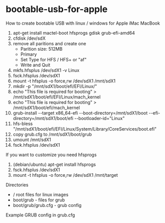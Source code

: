 # bootable-usb-for-apple
How to create bootable USB with linux / windows for Apple iMac MacBook 

1. apt-get install mactel-boot hfsprogs gdisk grub-efi-amd64
2. cfdisk /dev/sdX
3. remove all paritions and create one
   - Parition size: 512MB
   - Primary
   - Set Type for HFS / HFS+ or "af"
   - Write and Quit
4. mkfs.hfsplus /dev/sdX1 -v Linux
5. fsck.hfsplus /dev/sdX1
6. mount -t hfsplus -o force,rw /dev/sdX1 /mnt/sdX1
7. mkdir -p "/mnt/sdX1/boot/efi/EFI/Linux/"
8. echo "This file is required for booting" > /mnt/sdX1/boot/efi/EFI/Linux/mach_kernel
9. echo "This file is required for booting" > /mnt/sdX1/boot/efi/mach_kernel
10. grub-install --target x86_64-efi --boot-directory=/mnt/sdX1/boot --efi-directory=/mnt/sdX1/boot/efi --bootloader-id="Linux"
11. hfs-bless "/mnt/sdX1/boot/efi/EFI/Linux/System/Library/CoreServices/boot.efi"
12. copy grub.cfg to /mnt/sdX1/boot/grub
13. umount /mnt/sdX1
14. fsck.hfsplus /dev/sdX1


If you want to customize you need hfsprogs
1. (debian/ubuntu) apt-get install hfsprogs
2. fsck.hfsplus /dev/sdX1
3. mount -t hfsplus -o force,rw /dev/sdX1 /mnt/target

Directories
- / root files for linux images
- boot/grub - files for grub
- boot/grub/grub.cfg - grub config

Example GRUB config in grub.cfg
